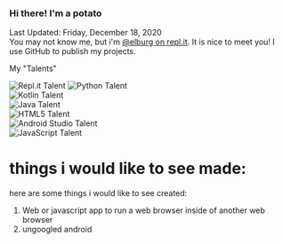 ### Hi there! I'm a potato
Last Updated: Friday, December 18, 2020  
You may not know me, but i'm [@elburg on repl.it](https://repl.it/@elburg "I make stuff there!"). It is nice to meet you! I use GitHub to publish my projects.

My "Talents"

![Repl.it Talent](https://img.shields.io/endpoint?url=https://raw.githubusercontent.com/polygonnedpotato/polygonnedpotato/main/replittalentdata.json "I (almost) know my entire way around!") 
![Python Talent](https://img.shields.io/endpoint?url=https%3A%2F%2Fraw.githubusercontent.com%2Fpolygonnedpotato%2Fpolygonnedpotato%2Fmain%2Fpytalentdata.json "Basically, I know my way around...")  
![Kotlin Talent](https://img.shields.io/endpoint?url=https%3A%2F%2Fraw.githubusercontent.com%2Fpolygonnedpotato%2Fpolygonnedpotato%2Fmain%2Fkttalentdata.json "I know Kotlin, but I don't know Kotlin.")  
![Java Talent](https://img.shields.io/endpoint?url=https%3A%2F%2Fraw.githubusercontent.com%2Fpolygonnedpotato%2Fpolygonnedpotato%2Fmain%2Fjavatalentdata.json "In a nutshell, don't ask me to help you with Java.")  
![HTML5 Talent](https://img.shields.io/endpoint?url=https://raw.githubusercontent.com/polygonnedpotato/polygonnedpotato/main/htmlfivetalentdata.json "lol i am noob.")  
![Android Studio Talent](https://img.shields.io/endpoint?url=https://raw.githubusercontent.com/polygonnedpotato/polygonnedpotato/main/androidstudiotalentdata.json "so i can't really make android apps yet.")  
![JavaScript Talent](https://img.shields.io/endpoint?url=https://raw.githubusercontent.com/polygonnedpotato/polygonnedpotato/main/jstalentdata.json "don't know how to make web apps") 
  
# things i would like to see made:

here are some things i would like to see created:

1. Web or javascript app to run a web browser inside of another web browser  
2. ungoogled android
